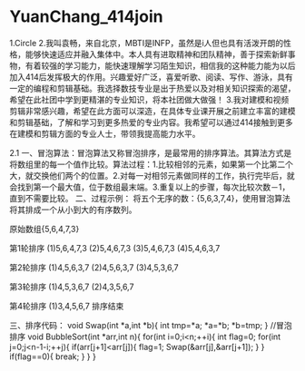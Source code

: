 # YuanChang_414join

1.Circle
2.我叫袁畅，来自北京，MBTI是INFP，虽然是i人但也具有活泼开朗的性格，能够快速适应并融入集体中。本人具有进取精神和团队精神，善于探索新鲜事物，有着较强的学习能力，能快速理解学习陌生知识，相信我的这种能力能为以后加入414后发挥极大的作用。兴趣爱好广泛，喜爱听歌、阅读、写作、游泳，具有一定的编程和剪辑基础。我选择数技专业是出于热爱以及对相关知识探索的渴望，希望在此社团中学到更精湛的专业知识，将本社团做大做强！
3.我对建模和视频剪辑非常感兴趣，希望在此方面可以深造，在具体专业课开展之前建立丰富的建模和剪辑基础，了解和学习到更多热爱的专业内容。我希望可以通过414接触到更多在建模和剪辑方面的专业人士，带领我提高能力水平。


2.1
一、冒泡算法：冒泡算法又称冒泡排序，是最常用的排序算法。其算法方式是将数组里的每一个值作比较。算法过程：1.比较相邻的元素，如果第一个比第二个大，就交换他们两个的位置。2.对每一对相邻元素做同样的工作，执行完毕后，就会找到第一个最大值，位于数组最末端。3.重复以上的步骤，每次比较次数－1，直到不需要比较。
二、过程示例：
将五个无序的数：{5,6,3,7,4}，使用冒泡算法将其排成一个从小到大的有序数列。

原始数组{5,6,4,7,3}

第1轮排序
(1)5,6,4,7,3
(2)5,4,6,7,3
(3)5,4,6,7,3
(4)5,4,6,3,7

第2轮排序
(1)4,5,6,3,7
(2)4,5,6,3,7
(3)4,5,3,6,7

第3轮排序
(1)4,5,3,6,7
(2)4,3,5,6,7

第4轮排序
(1)3,4,5,6,7
排序结束


三、排序代码：
void Swap(int *a,int *b){
int tmp=*a;
*a=*b;
*b=tmp;
}
//冒泡排序
void BubbleSort(int *arr,int n){
for(int i=0;i<n;++i){
int flag=0;
for(int j=0;j<n-1-i;++j){
if(arr[j+1]<arr[j]){
flag=1;
Swap(&arr[j],&arr[j+1]);
}
}
if(flag==0){
break;
}
}
}
